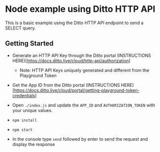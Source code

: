 # Node example using Ditto HTTP API

This is a basic example using the Ditto HTTP API endpoint to send a SELECT query.

## Getting Started

- Generate an HTTP API Key through the Ditto portal (INSTRUCTIONS HERE)[https://docs.ditto.live/cloud/http-api/authorization]
  - Note: HTTP API Keys uniquely generated and different from the Playground Token
- Get the App ID from the Ditto portal (INSTRUCTIONS HERE)[https://docs.ditto.live/cloud/portal/getting-playground-token-credentials] 
- Open `./index.js` and update the `APP_ID` and `AUTHORIZATION_TOKEN` with your unique values. 
 
- `npm install`
- `npm start`
- In the console type `send` followed by enter to send the request and display the response